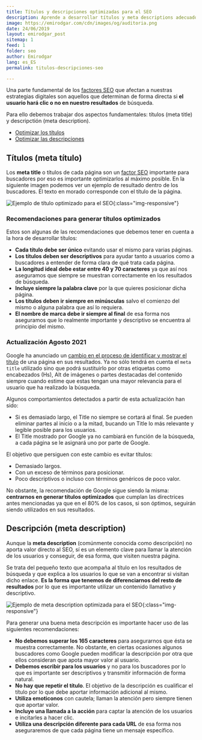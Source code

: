 ```yaml
---
title: Títulos y descripciones optimizadas para el SEO
description: Aprende a desarrollar títulos y meta descriptions adecuados para tus proyectos digitales
image: https://emirodgar.com/cdn/images/og/auditoria.png
date: 24/06/2019
layout: emirodgar_post
sitemap: 1
feed: 1
folder: seo
author: Emirodgar
lang: es_ES
permalink: titulos-descripciones-seo

---
```


Una parte fundamental de los [factores SEO](/factores-seo) que afectan a nuestras estrategias digitales son aquellos que determinan de forma directa si **el usuario hará clic o no en nuestro resultados** de búsqueda.

Para ello debemos trabajar dos aspectos fundamentales: títulos (meta title) y descripctión (meta description).

- [Optimizar los títulos](#meta-title)
- [Optimizar las descripciones](#meta-description)


## <a name="meta-title"></a> Títulos (meta título)

Los **meta title** o títulos de cada página son un [factor SEO](/factores-seo) importante para buscadores por eso es importante optimizarlos al máximo posible. En la siguiente imagen podemos ver un ejemplo de resultado dentro de los buscadores. El texto en morado corresponde con el título de la página.

![Ejemplo de título optimizado para el SEO](https://i.imgur.com/HQYuvsg.png){:class="img-responsive"}

### Recomendaciones para generar títulos optimizados

Estos son algunas de las recomendaciones que debemos tener en cuenta a la hora de desarrollar títulos:

- **Cada título debe ser único** evitando usar el mismo para varias páginas.
- **Los títulos deben ser descriptivos** para ayudar tanto a usuarios como a buscadores a entender de forma clara de qué trata cada página. 
- **La longitud ideal debe estar entre 40 y 70 caracteres** ya que así nos aseguramos que siempre se muestran correctamente en los resultados de búsqueda. 
- **Incluye siempre la palabra clave** por la que quieres posicionar dicha página.
- **Los títulos deben ir siempre en minúsculas** salvo el comienzo del mismo o alguna palabra que así lo requiera.
- **El nombre de marca debe ir siempre al final** de esa forma nos aseguramos que lo realmente importante y descriptivo se encuentra al principio del mismo.

### Actualización Agosto 2021

Google ha anunciado un [cambio en el proceso de identificar y mostrar el título](https://developers.google.com/search/blog/2021/08/update-to-generating-page-titles) de una página en sus resultados. Ya no sólo tendrá en cuenta el `meta title` utilizado sino que podrá sustituirlo por otras etiquetas como encabezados (Hs), Alt de imágenes o partes destacadas del contenido siempre cuando estime que estas tengan una mayor relevancia para el usuario que ha realizado la búsqueda.

Algunos comportamientos detectados a partir de esta actualización han sido:

 - Si es demasiado largo, el Title no siempre se cortará al final. Se pueden eliminar partes al inicio o a la mitad, bucando un Title lo más relevante y legible posible para los usuarios. 
 - El Title mostrado por Google ya no cambiará en función de la búsqueda, a cada página se le asignará uno por parte de Google.

El objetivo que persiguen con este cambio es evitar títulos:

- Demasiado largos.
- Con un exceso de términos para posicionar.
- Poco descriptivos o incluso con términos genéricos de poco valor.

No obstante, la recomendación de Google sigue siendo la misma: **centrarnos en generar títulos optimizados** que cumplan las directrices antes mencionadas ya que en el 80% de los casos, si son óptimos, seguirán siendo utilizados en sus resultados. 



## <a name="meta-description"></a> Descripción (meta description)

Aunque la **meta description** (comúnmente conocida como descripción) no aporta valor directo al SEO, sí es un elemento clave para llamar la atención de los usuarios y conseguir, de esa forma, que visiten nuestra página.

Se trata del pequeño texto que acompaña al título en los resultados de búsqueda y que explica a los usuarios lo que se van a encontrar si visitan dicho enlace. **Es la forma que tenemos de diferenciarnos del resto de resultados** por lo que es importante utilizar un contenido llamativo y descriptivo.

![Ejemplo de meta description optimizada para el SEO](https://i.imgur.com/aWmiDl0.png){:class="img-responsive"}

Para generar una buena meta descripción es importante hacer uso de las siguientes recomendaciones:

- **No debemos superar los 165 caracteres** para asegurarnos que ésta se muestra correctamente. No obstante, en ciertas ocasiones algunos buscadores como Google pueden modificar la descripción por otra que ellos consideran que apota mayor valor al usuario.
-  **Debemos escribir para los usuarios** y no para los buscadores por lo que es importante ser descriptivos y transmitir información de forma natural.
- **No hay que repetir el título**. El objetivo de la descripción es cualificar el título por lo que debe aportar información adicional al mismo.
- **Utiliza emoticonos** con cautela; llaman la atención pero siempre tienen que aportar valor.
- **Incluye una llamada a la acción** para captar la atención de los usuarios e incitarles a hacer clic.
- **Utiliza una descripción diferente para cada URL** de esa forma nos aseguraremos de que cada página tiene un mensaje específico.

<!--stackedit_data:
eyJoaXN0b3J5IjpbLTMxNTE2NjcyNywxODcxMzk4Mzk0LDQ4MT
cyMjU0N119
-->